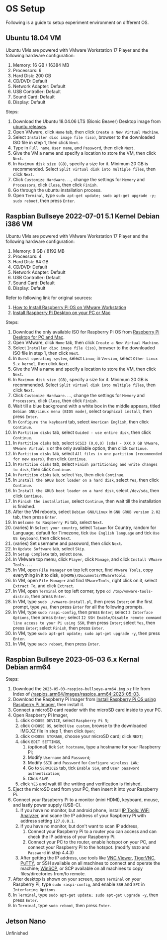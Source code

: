 # OS Setup

Following is a guide to setup experiment environment on different OS.

## Ubuntu 18.04 VM

Ubuntu VMs are powered with VMware Workstation 17 Player and the following hardware configuration:

1. Memory: 16 GB / 16384 MB
2. Processors: 6
3. Hard Disk: 200 GB
4. CD/DVD: Default
5. Network Adapter: Default
6. USB Controller: Default
7. Sound Card: Default
8. Display: Default

Steps:

1. Download the Ubuntu 18.04.06 LTS (Bionic Beaver) Desktop image from [ubuntu releases](https://releases.ubuntu.com/18.04/).
2. Open VMware, click ```Home``` tab, then click ```Create a New Virtual Machine```.
3. Select ```Installer disc image file (iso)```, browser to the downloaded ISO file in step 1, then click ```Next```.
4. Type in ```Full name```, ```User name```, and ```Password```, then click ```Next```.
5. Give the VM a name and specify a location to store the VM, then click ```Next```.
6. In ```Maximum disk size (GB)```, specify a size for it. Minimum 20 GB is recommended. Select ```Split virtual disk into multiple files```, then click ```Next```.
7. Click ```Customize Hardware...```, change the settings for ```Memory``` and ```Processors```, click ```Close```, then click ```Finish```.
8. Go through the ubuntu installation process.
9. Open ```Terminal```, type ```sudo apt-get update; sudo apt-get upgrade -y; sudo reboot```, then press ```Enter```.

## Raspbian Bullseye 2022-07-01 5.1 Kernel Debian i386 VM

Ubuntu VMs are powered with VMware Workstation 17 Player and the following hardware configuration:

1. Memory: 8 GB / 8192 MB
2. Processors: 4
3. Hard Disk: 64 GB
4. CD/DVD: Default
5. Network Adapter: Default
6. USB Controller: Default
7. Sound Card: Default
8. Display: Default

Refer to following link for original sources:

1. [How to Install Raspberry Pi OS on VMware Workstation](https://youtu.be/85ZJj00FKe0?si=dvpXE4e0d_rYubMP)
2. [Install Raspberry Pi Desktop on your PC or Mac](https://projects.raspberrypi.org/en/projects/install-raspberry-pi-desktop/1)

Steps:

1. Download the only available ISO for Raspberry Pi OS from [Raspberry Pi Desktop for PC and Mac](https://www.raspberrypi.com/software/raspberry-pi-desktop/).
2. Open VMware, click ```Home``` tab, then click ```Create a New Virtual Machine```.
3. Select ```Installer disc image file (iso)```, browser to the downloaded ISO file in step 1, then click ```Next```.
4. In ```Guest operating system```, select ```Linux```; in ```Version```, select ```Other Linux 5.x kernel```, then click ```Next```.
5. Give the VM a name and specify a location to store the VM, then click ```Next```.
6. In ```Maximum disk size (GB)```, specify a size for it. Minimum 20 GB is recommended. Select ```Split virtual disk into multiple files```, then click ```Next```.
7. Click ```Customize Hardware...```, change the settings for ```Memory``` and ```Processors```, click ```Close```, then click ```Finish```.
8. Wait till a blue background with a white box in the middle appears, titled ```Debian GNU/Linux menu (BIOS mode)```, select ```Graphical install```, then press ```Enter```.
9. In ```Configure the keyboard``` tab, select ```American English```, then click ```Continue```.
10. In ```Partition disks``` tab, select ```Guided - use entire disk```, then click ```Continue```.
11. In ```Partition disks``` tab, select ```SCSI3 (0,0,0) (sda) - XXX.X GB VMware, VMware Virtual S``` or the only available option, then click ```Continue```.
12. In ```Partition disks``` tab, select ```All files in one partition (recommended for new users)```, then click ```Continue```.
13. In ```Partition disks``` tab, select ```Finish partitioning and write changes to disk```, then click ```Continue```.
14. In ```Partition disks``` tab, select ```Yes```, then click ```Continue```.
15. In ```Install the GRUB boot loader on a hard disk```, select ```Yes```, then click ```Continue```.
16. In ```Install the GRUB boot loader on a hard disk```, select ```/dev/sda```, then click ```Continue```.
17. In ```Finish the installation```, select ```Continue```, then wait till the installation is finished.
18. After the VM reboots, select ```Debian GNU/Linux``` in ```GNU GRUB version 2.02``` tab, then press ```Enter```.
19. In ```Welcome to Raspberry Pi``` tab, select ```Next```.
20. (varies) In ```Select your country```, select ```Taiwan``` for Country, random for Language, default for Timezone, tick ```Use English language``` and tick ```Use US keyboard```, then click ```Next```.
21. (varies) Set username and password, then click ```Next```.
22. In ```Update Software``` tab, select ```Skip```.
23. In ```Setup Complete``` tab, select ```Done```.
24. In VMware top menu, click ```Player```, click ```Manage```, and click ```Install VMware Tools...```.
25. In VM, open ```File Manager``` on top left corner, find ```VMware Tools```, copy everything in it to disk, ```${HOME}/Documents/VMwareTools```.
26. In VM, open ```File Manager``` and find ```VMwareTools```, right click on it, select ```Extract To```, and click ```Extract```.
27. In VM, open ```Terminal``` on top left corner, type ```cd /tmp/vmware-tools-distrib```, then press ```Enter```.
28. In VM, type ```sudo ./vmware-install.pl```, then press ```Enter```; on the first prompt, type ```yes```, then press ```Enter``` for all the following prompts.
29. In VM, type ```sudo raspi-config```, then press ```Enter```; select ```3 Interface Options```, then press ```Enter```; select ```I2 SSH Enable/Disable remote command line access to your Pi using SSH```, then press ```Enter```; select ```Yes```, then press ```Enter```; select ```Finish```, then press ```Enter```.
30. In VM, type ```sudo apt-get update; sudo apt-get upgrade -y```, then press ```Enter```.
31. In VM, type ```sudo reboot```, then press ```Enter```.

## Raspbian Bullseye 2023-05-03 6.x Kernal Debian arm64

Steps:

1. Download the ```2023-05-03-raspios-bullseye-arm64.img.xz``` file from Index of [/raspios_arm64/images/raspios_arm64-2023-05-03](http://downloads.raspberrypi.org/raspios_arm64/images/raspios_arm64-2023-05-03/).
2. Download the Raspberry Pi Imager from [Install Raspberry Pi OS using Raspberry Pi Imager](https://www.raspberrypi.com/software/), then install it.
3. Connect a microSD card reader with the microSD card inside to your PC.
4. Open Raspberry Pi Imager, 
    1. click ```CHOOSE DEVICE```, select ```Raspberry Pi 5```;
    2. click ```CHOOSE OS```, select ```Use custom```, browse to the downloaded IMG.XZ file in step 1, then click ```Open```;
    3. click ```CHOOSE STORAGE```, choose your microSD card; click ```NEXT```;
    4. click ```EDIT SETTINGS```,
        1. (optional) tick ```Set hostname```, type a hostname for your Raspberry Pi;
        2. Modify ```Username``` and ```Password```;
        3. Modify ```SSID``` and ```Password``` for ```Configure wireless LAN```;
        4. Go to ```SERVICES``` tab, tick ```Enable SSH```, and ```User password authentication```;
        5. Click ```SAVE```.
    5. click ```YES``` and wait till the writing and verification is finished.
5. Eject the microSD card from your PC, then insert it into your Raspberry Pi.
6. Connect your Raspberry Pi to a monitor (mini HDMI), keyboard, mouse, and lastly power supply (USB-C).
    1. If you have no monitor, but android phone, install [IP Tools: WiFi Analyzer](https://play.google.com/store/apps/details?id=com.ddm.iptools&hl=en&gl=US), and scane the IP address of your Raspberry Pi with address setting ```127.0.0.1```.
    2. If you have no monitor, but don't want to scan IP address,
        1. Connect your Raspberry Pi to a router you can access and can check the IP address of your Raspberry Pi.
        2. Connect your PC to the router, enable hotspot on your PC, and connect your Raspberry Pi to the hotspot. (modify ```SSID``` and ```Password``` in step 4.4.3)
    3. After getting the IP address, use tools like [VNC Viewer](https://www.realvnc.com/en/connect/download/viewer/), [TigerVNC](https://github.com/TigerVNC/tigervnc), [PuTTY](https://www.putty.org/), or SSH available on all machines to connect and operate the machine; [WinSCP](https://winscp.net/eng/download.php), or SCP available on all machines to copy files/directories from/to remote.
7. After desktop is shown on your screen, open ```Terminal``` on your Raspberry Pi, type ```sudo raspi-config```, and enable ```SSH``` and ```SPI``` in ```Interfacing Options```.
8. In ```Terminal```, type ```sudo apt-get update; sudo apt-get upgrade -y```, then press ```Enter```.
9. In ```Terminal```, type ```sudo reboot```, then press ```Enter```.

## Jetson Nano

Unfinished

